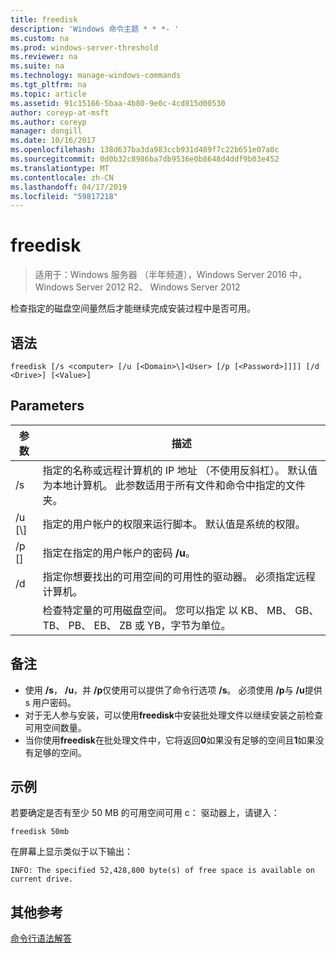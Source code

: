 ```yaml
---
title: freedisk
description: 'Windows 命令主题 * * *- '
ms.custom: na
ms.prod: windows-server-threshold
ms.reviewer: na
ms.suite: na
ms.technology: manage-windows-commands
ms.tgt_pltfrm: na
ms.topic: article
ms.assetid: 91c15166-5baa-4b80-9e0c-4cd815d00530
author: coreyp-at-msft
ms.author: coreyp
manager: dongill
ms.date: 10/16/2017
ms.openlocfilehash: 138d637ba3da983ccb931d489f7c22b651e07a0c
ms.sourcegitcommit: 0d0b32c8986ba7db9536e0b8648d4ddf9b03e452
ms.translationtype: MT
ms.contentlocale: zh-CN
ms.lasthandoff: 04/17/2019
ms.locfileid: "59817218"
---
```

# <a name="freedisk"></a>freedisk

>适用于：Windows 服务器 （半年频道），Windows Server 2016 中，Windows Server 2012 R2、 Windows Server 2012

检查指定的磁盘空间量然后才能继续完成安装过程中是否可用。

## <a name="syntax"></a>语法
```
freedisk [/s <computer> [/u [<Domain>\]<User> [/p [<Password>]]]] [/d <Drive>] [<Value>]
```
## <a name="parameters"></a>Parameters
|参数|描述|
|-------|--------|
|/s <computer>|指定的名称或远程计算机的 IP 地址 （不使用反斜杠）。 默认值为本地计算机。 此参数适用于所有文件和命令中指定的文件夹。|
|/u [<Domain>\\]<User>|指定的用户帐户的权限来运行脚本。 默认值是系统的权限。|
|/p [<Password>]|指定在指定的用户帐户的密码 **/u**。|
|/d <Drive>|指定你想要找出的可用空间的可用性的驱动器。 必须指定<Drive>远程计算机。|
|<Value>|检查特定量的可用磁盘空间。 您可以指定 <Value>以 KB、 MB、 GB、 TB、 PB、 EB、 ZB 或 YB，字节为单位。|
## <a name="remarks"></a>备注
-   使用 **/s**， **/u**，并 **/p**仅使用可以提供了命令行选项 **/s**。 必须使用 **/p**与 **/u**提供 s 用户密码。
-   对于无人参与安装，可以使用**freedisk**中安装批处理文件以继续安装之前检查可用空间数量。
-   当你使用**freedisk**在批处理文件中，它将返回**0**如果没有足够的空间且**1**如果没有足够的空间。
## <a name="BKMK_examples"></a>示例
若要确定是否有至少 50 MB 的可用空间可用 c： 驱动器上，请键入：
```
freedisk 50mb 
```
在屏幕上显示类似于以下输出：
```
INFO: The specified 52,428,800 byte(s) of free space is available on current drive.
```
## <a name="additional-references"></a>其他参考
[命令行语法解答](command-line-syntax-key.md)
